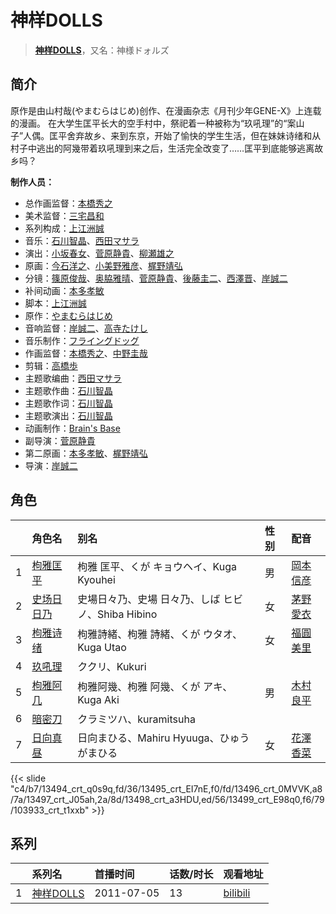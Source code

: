# 神样DOLLS


> <u>**[神样DOLLS](https://bgm.tv/subject/12333)**</u>，又名：神様ドォルズ

## 简介

原作是由山村哉(やまむらはじめ)创作、在漫画杂志《月刊少年GENE-X》上连载的漫画。
在大学生匡平长大的空手村中，祭祀着一种被称为“玖吼理”的“案山子”人偶。匡平舍弃故乡、来到东京，开始了愉快的学生生活，但在妹妹诗绪和从村子中逃出的阿幾带着玖吼理到来之后，生活完全改变了……匡平到底能够逃离故乡吗？

**制作人员：**
- 总作画监督：[本橋秀之](https://bgm.tv/person/287)
- 美术监督：[三宅昌和](https://bgm.tv/person/12725)
- 系列构成：[上江洲誠](https://bgm.tv/person/1599)
- 音乐：[石川智晶](https://bgm.tv/person/6596)、[西田マサラ](https://bgm.tv/person/1704)
- 演出：[小坂春女](https://bgm.tv/person/1092)、[菅原静貴](https://bgm.tv/person/12816)、[柳瀬雄之](https://bgm.tv/person/2435)
- 原画：[今石洋之](https://bgm.tv/person/1755)、[小美野雅彦](https://bgm.tv/person/12423)、[梶野靖弘](https://bgm.tv/person/43163)
- 分镜：[篠原俊哉](https://bgm.tv/person/2107)、[奥脇雅晴](https://bgm.tv/person/285)、[菅原静貴](https://bgm.tv/person/12816)、[後藤圭二](https://bgm.tv/person/305)、[西澤晋](https://bgm.tv/person/316)、[岸誠二](https://bgm.tv/person/1656)
- 补间动画：[本多孝敏](https://bgm.tv/person/33983)
- 脚本：[上江洲誠](https://bgm.tv/person/1599)
- 原作：[やまむらはじめ](https://bgm.tv/person/8576)
- 音响监督：[岸誠二](https://bgm.tv/person/1656)、[高寺たけし](https://bgm.tv/person/2511)
- 音乐制作：[フライングドッグ](https://bgm.tv/person/3440)
- 作画监督：[本橋秀之](https://bgm.tv/person/287)、[中野圭哉](https://bgm.tv/person/13051)
- 剪辑：[高橋歩](https://bgm.tv/person/11895)
- 主题歌编曲：[西田マサラ](https://bgm.tv/person/1704)
- 主题歌作曲：[石川智晶](https://bgm.tv/person/6596)
- 主题歌作词：[石川智晶](https://bgm.tv/person/6596)
- 主题歌演出：[石川智晶](https://bgm.tv/person/6596)
- 动画制作：[Brain's Base](https://bgm.tv/person/3329)
- 副导演：[菅原静貴](https://bgm.tv/person/12816)
- 第二原画：[本多孝敏](https://bgm.tv/person/33983)、[梶野靖弘](https://bgm.tv/person/43163)
- 导演：[岸誠二](https://bgm.tv/person/1656)

## 角色

|     |   角色名   |   别名  | 性别 |  配音  |
|:--- |:------  |:----      |:---  |:--   |
| 1 | [枸雅匡平](https://bgm.tv/character/13494) | 枸雅 匡平、くが キョウヘイ、Kuga Kyouhei | 男 | [岡本信彦](https://bgm.tv/person/4950) |
| 2 | [史场日日乃](https://bgm.tv/character/13495) | 史場日々乃、史場 日々乃、しば ヒビノ、Shiba Hibino | 女 | [茅野愛衣](https://bgm.tv/person/5847) |
| 3 | [枸雅诗绪](https://bgm.tv/character/13496) | 枸雅詩緒、枸雅 詩緒、くが ウタオ、Kuga Utao | 女 | [福圓美里](https://bgm.tv/person/4372) |
| 4 | [玖吼理](https://bgm.tv/character/13497) | ククリ、Kukuri |  |  |
| 5 | [枸雅阿几](https://bgm.tv/character/13498) | 枸雅阿幾、枸雅 阿幾、くが アキ、Kuga Aki | 男 | [木村良平](https://bgm.tv/person/4994) |
| 6 | [暗密刀](https://bgm.tv/character/13499) | クラミツハ、kuramitsuha |  |  |
| 7 | [日向真昼](https://bgm.tv/character/103933) | 日向まひる、Mahiru Hyuuga、ひゅうがまひる | 女 | [花澤香菜](https://bgm.tv/person/4765) |

{{< slide "c4/b7/13494_crt_q0s9q,fd/36/13495_crt_EI7nE,f0/fd/13496_crt_0MVVK,a8/7a/13497_crt_J05ah,2a/8d/13498_crt_a3HDU,ed/56/13499_crt_E98q0,f6/79/103933_crt_t1xxb" >}}

## 系列

|     |   系列名   |   首播时间  | 话数/时长  | 观看地址 |
|:---  |:------    |:----      |:---       |:---  |
| 1 |[神样DOLLS](https://bgm.tv/subject/12333)| 2011-07-05 | 13 | [bilibili](https://www.bilibili.com/bangumi/play/ep16233)  |



